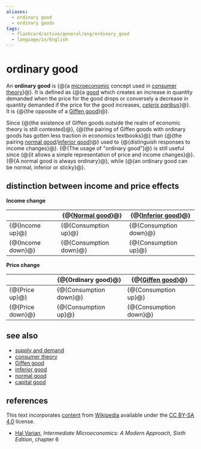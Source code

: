 ```yaml
---
aliases:
  - ordinary good
  - ordinary goods
tags:
  - flashcard/active/general/eng/ordinary_good
  - language/in/English
---
```


# ordinary good

An __ordinary good__ is {@{a [microeconomic](microeconomics.md) concept used in [consumer theory](consumer%20choice.md)}@}. It is defined as {@{a [good](goods.md) which creates an increase in quantity demanded when the price for the good drops or conversely a decrease in quantity demanded if the price for the good increases, _[ceteris paribus](ceteris%20paribus.md)_}@}. It is {@{the opposite of a [Giffen good](Giffen%20goods.md)}@}. <!--SR:!2025-09-25,237,330!2027-08-01,749,330!2026-01-04,318,341-->

Since {@{the existence of Giffen goods outside the realm of economic theory is still contested}@}, {@{the pairing of Giffen goods with ordinary goods has gotten less traction in economics textbooks}@} than {@{the pairing [normal good](normal%20good.md)/[inferior good](inferior%20good.md)}@} used to {@{distinguish responses to income changes}@}. {@{The usage of "ordinary good"}@} is still useful since {@{it allows a simple representation of price and income changes}@}. {@{A normal good is always ordinary}@}, while {@{an ordinary good can be normal, inferior or sticky}@}. <!--SR:!2025-10-10,249,330!2026-01-06,319,341!2026-10-23,515,310!2026-01-23,334,341!2026-01-05,319,341!2025-10-18,255,330!2026-01-18,330,341!2025-09-28,221,321-->

## distinction between income and price effects

<!-- markdownlint-disable-next-line MD036 -->
__Income change__

|                   | {@{[Normal good](normal%20good.md)}@} | {@{[Inferior good](inferior%20good.md)}@} |
| ----------------- | ------------------------------------- | ----------------------------------------- |
| {@{Income up}@}   | {@{Consumption up}@}                  | {@{Consumption down}@}                    |
| {@{Income down}@} | {@{Consumption down}@}                | {@{Consumption up}@}                      | <!--SR:!2025-10-21,257,330!2027-08-30,773,330!2025-10-26,261,330!2026-01-01,316,341!2025-11-28,286,330!2026-01-24,335,341!2026-01-18,330,341!2026-01-08,322,341-->

<!-- markdownlint-disable-next-line MD036 -->
__Price change__

|                  | {@{__Ordinary good__}@} | {@{[Giffen good](Giffen%20goods.md)}@} |
| ---------------- | ----------------------- | -------------------------------------- |
| {@{Price up}@}   | {@{Consumption down}@}  | {@{Consumption up}@}                   |
| {@{Price down}@} | {@{Consumption up}@}    | {@{Consumption down}@}                 | <!--SR:!2025-11-29,287,330!2025-10-15,253,330!2025-11-26,285,330!2026-01-19,331,341!2026-01-07,320,341!2026-01-24,335,341!2025-10-30,264,330!2026-01-08,321,341-->

## see also

- [supply and demand](supply%20and%20demand.md)
- [consumer theory](consumer%20choice.md)
- [Giffen good](Giffen%20goods.md)
- [inferior good](inferior%20good.md)
- [normal good](normal%20good.md)
- [capital good](capital%20(economics).md)

## references

This text incorporates [content](https://en.wikipedia.org/wiki/ordinary_good) from [Wikipedia](Wikipedia.md) available under the [CC BY-SA 4.0](https://creativecommons.org/licenses/by-sa/4.0/) license.

- [Hal Varian](Hal%20Varian.md), _Intermediate Microeconomics: A Modern Approach, Sixth Edition_, chapter 6

<!-- ![microeconomics stub icon](https://upload.wikimedia.org/wikipedia/commons/thumb/4/4d/Usdollar100front.jpg/40px-Usdollar100front.jpg) _This article related to [microeconomics](microeconomics.md) is a [stub](https://en.wikipedia.org/wiki/Wikipedia:Stub). You can help Wikipedia by [expanding it](https://en.wikipedia.org/w/index.php?title=Ordinary_good&action=edit)._ -->
